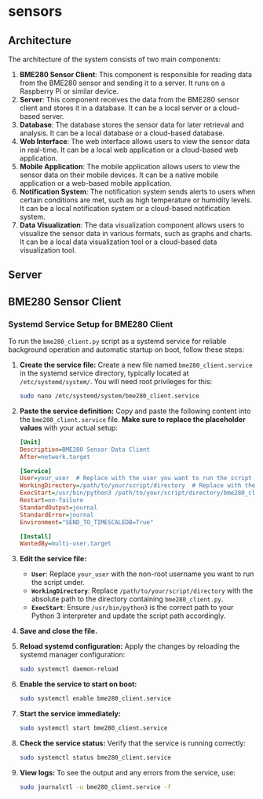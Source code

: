 # sensors

## Architecture

The architecture of the system consists of two main components:
1. **BME280 Sensor Client**: This component is responsible for reading data from the BME280 sensor and sending it to a server. It runs on a Raspberry Pi or similar device.
2. **Server**: This component receives the data from the BME280 sensor client and stores it in a database. It can be a local server or a cloud-based server.
3. **Database**: The database stores the sensor data for later retrieval and analysis. It can be a local database or a cloud-based database.
4. **Web Interface**: The web interface allows users to view the sensor data in real-time. It can be a local web application or a cloud-based web application.
5. **Mobile Application**: The mobile application allows users to view the sensor data on their mobile devices. It can be a native mobile application or a web-based mobile application.
6. **Notification System**: The notification system sends alerts to users when certain conditions are met, such as high temperature or humidity levels. It can be a local notification system or a cloud-based notification system.
7. **Data Visualization**: The data visualization component allows users to visualize the sensor data in various formats, such as graphs and charts. It can be a local data visualization tool or a cloud-based data visualization tool.

## Server

## BME280 Sensor Client

### Systemd Service Setup for BME280 Client

To run the `bme280_client.py` script as a systemd service for reliable background operation and automatic startup on boot, follow these steps:

1.  **Create the service file:** Create a new file named `bme280_client.service` in the systemd service directory, typically located at `/etc/systemd/system/`. You will need root privileges for this:
    ```bash
    sudo nano /etc/systemd/system/bme280_client.service
    ```

2.  **Paste the service definition:** Copy and paste the following content into the `bme280_client.service` file. **Make sure to replace the placeholder values** with your actual setup:

    ```ini
    [Unit]
    Description=BME280 Sensor Data Client
    After=network.target

    [Service]
    User=your_user  # Replace with the user you want to run the script as
    WorkingDirectory=/path/to/your/script/directory  # Replace with the actual path
    ExecStart=/usr/bin/python3 /path/to/your/script/directory/bme280_client.py  # Replace with the full path to your script
    Restart=on-failure
    StandardOutput=journal
    StandardError=journal
    Environment="SEND_TO_TIMESCALEDB=True"

    [Install]
    WantedBy=multi-user.target
    ```

3.  **Edit the service file:**
    * **`User`**: Replace `your_user` with the non-root username you want to run the script under.
    * **`WorkingDirectory`**: Replace `/path/to/your/script/directory` with the absolute path to the directory containing `bme280_client.py`.
    * **`ExecStart`**: Ensure `/usr/bin/python3` is the correct path to your Python 3 interpreter and update the script path accordingly.

4.  **Save and close the file.**

5.  **Reload systemd configuration:** Apply the changes by reloading the systemd manager configuration:
    ```bash
    sudo systemctl daemon-reload
    ```

6.  **Enable the service to start on boot:**
    ```bash
    sudo systemctl enable bme280_client.service
    ```

7.  **Start the service immediately:**
    ```bash
    sudo systemctl start bme280_client.service
    ```

8.  **Check the service status:** Verify that the service is running correctly:
    ```bash
    sudo systemctl status bme280_client.service
    ```

9.  **View logs:** To see the output and any errors from the service, use:
    ```bash
    sudo journalctl -u bme280_client.service -f
    ```